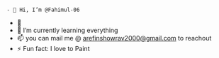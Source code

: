                                                                               - 👋 Hi, I’m @Fahimul-06
- 👀
- 🌱 I’m currently learning everything 
- 📫 you can mail me @ arefinshowrav2000@gmail.com to reachout
- ⚡ Fun fact: I love to Paint

<!---
Fahimul-06/Fahimul-06 is a ✨ special ✨ repository because its `README.md` (this file) appears on your GitHub profile.
You can click the Preview link to take a look at your changes.
--->
